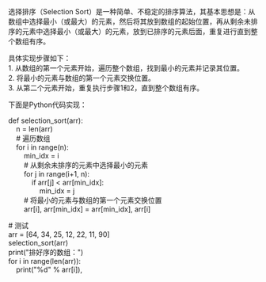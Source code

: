 选择排序（Selection Sort）是一种简单、不稳定的排序算法，其基本思想是：从数组中选择最小（或最大）的元素，然后将其放到数组的起始位置，再从剩余未排序的元素中选择最小（或最大）的元素，放到已排序的元素后面，重复进行直到整个数组有序。  
  
具体实现步骤如下：  
1. 从数组的第一个元素开始，遍历整个数组，找到最小的元素并记录其位置。  
2. 将最小的元素与数组的第一个元素交换位置。  
3. 从第二个元素开始，重复执行步骤1和2，直到整个数组有序。  
  
下面是Python代码实现：  
  
def selection_sort(arr):  
    n = len(arr)  
    # 遍历数组  
    for i in range(n):  
        min_idx = i  
        # 从剩余未排序的元素中选择最小的元素  
        for j in range(i+1, n):  
            if arr[j] < arr[min_idx]:  
                min_idx = j  
        # 将最小的元素与数组的第一个元素交换位置  
        arr[i], arr[min_idx] = arr[min_idx], arr[i]  
  
# 测试  
arr = [64, 34, 25, 12, 22, 11, 90]  
selection_sort(arr)  
print("排好序的数组：")  
for i in range(len(arr)):  
    print("%d" % arr[i]),